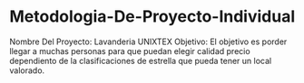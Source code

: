 # Metodologia-De-Proyecto-Individual
Nombre Del Proyecto: Lavanderia UNIXTEX
Objetivo: El objetivo es porder llegar a muchas personas para que puedan elegir calidad precio dependiento de la clasificaciones de estrella que pueda tener un local valorado.
